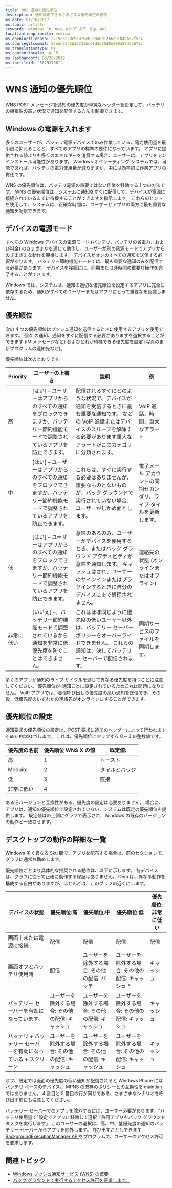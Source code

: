 ```yaml
---
title: WNS 通知の優先順位
description: 通知設定できるさまざまな優先順位の説明
ms.date: 01/10/2017
ms.topic: article
keywords: windows 10、uwp、WinRT API では、WNS
localizationpriority: medium
ms.openlocfilehash: 2719c3228c95075eb2a940d12b6c91049b67f524
ms.sourcegitcommit: 82edc63a5b3623abce1d5e70d8e200a58dec673c
ms.translationtype: MT
ms.contentlocale: ja-JP
ms.lasthandoff: 03/20/2019
ms.locfileid: "58291790"
---
```

# <a name="wns-notification-priorities"></a>WNS 通知の優先順位
WNS POST メッセージを通知の優先度が単純なヘッダーを設定して、バッテリの機密性の高い状況で通知を配信する方法を制御できます。

## <a name="power-on-windows"></a>Windows の電源を入れます
多くのユーザーが、バッテリ電源デバイスでのみ作業している、電力使用量を最小限に抑えることと、すべてのアプリの標準の要件になっています。 アプリに提供される値よりも多くのエネルギーを消費する場合、ユーザーは、アプリをアンインストール可能性があります。 Windows オペレーティング システムでは、可能であれば、バッテリの電力使用量が減りますが、中には効率的に作業アプリの責任です。 

WNS の優先順位は、バッテリ電源の重要ではない作業を移動する 1 つの方法です。 WNS の優先順位は、システムに通知をすぐに配信して、デバイスが電源に接続されているまでに待機することができますを指示します。 これらのヒントを使用して、システムは、正確な時間は、ユーザーとアプリの両方に最も重要な通知を配信できます。 

## <a name="power-modes-on-the-device"></a>デバイスの電源モード
すべての Windows デバイスの電源モード (バッテリ、バッテリの省電力、および料金) のさまざまなを通じて動作し、ユーザーが別の電源モードでアプリからのさまざまな動作を期待します。 デバイスがオンのすべての通知を送信する必要があります。 バッテリー節約機能モードでは、最も重要な通知のみを配信する必要があります。 デバイスを接続には、同期または非時間の重要な操作を完了することができます。

Windows では、システムは、通知の適切な優先順位を設定するアプリに完全に依存するため、通知がすべてのユーザーまたはアプリにとって重要なを認識しません。 

## <a name="priorities"></a>優先順位
次の 4 つの優先順位はプッシュ通知を送信するときに使用するアプリを使用できます。 個々 の通知、通知をすぐに配信する必要がありますを選択することができます (IM メッセージなど) およびどれが待機できる優先度を設定 (写真の更新プログラムの連絡先など)。

優先順位は次のとおりです。 

|    Priority    |    ユーザーの上書き    |    説明    |    例    |
|----------------|---------------------|-------------------|---------------|
|    高    |    [はい] – ユーザーはアプリからのすべての通知をブロックできますか、バッテリー節約機能モードで調整されているアプリを防止できます。    |    配信されるすぐにどのような状況で、デバイスが通知を受信するときに最も重要な通知です。 などの VoIP 通話またはデバイスのスリープを解除する必要があります重大なアラートがこのカテゴリに分類されます。    |    VoIP 通話、時間、重大なアラート    |
|    中    |    [はい] – ユーザーはアプリからのすべての通知をブロックできますか、バッテリー節約機能モードで調整されているアプリを防止できます。    |    これらは、すぐに実行する必要はありませんが、重要なものとないものが、バック グラウンドで実行されていない場合、ユーザーがしかめ面とします。    |    電子メール アカウントの同期セカンダリ、ライブ タイルを更新します。    |
|    低    |    [はい] – ユーザーはアプリからのすべての通知をブロックできますか、バッテリー節約機能モードで調整されているアプリを防止できます。    |    意味のあるのみ、ユーザーがデバイスを使用するとき、またはバック グラウンド アクティビティが意味を通知します。 キャッシュはされ、ユーザーのサインインまたはプラグインするときに自分のデバイスにまで処理されません。    |    連絡先の状態 (オンラインまたはオフライン)    |
|    非常に低い     |    [いいえ] –、バッテリー節約機能モードで調整されているから通知を非常に低優先度を防ぐことはできません。    |    これはほぼ同じように優先度の低いユーザー以外は、バッテリー セーバー ポリシーをオーバーライドできません。 これらの通知は、決してバッテリー セーバーで配信されます。    |    同期サービスのファイルを同期します。    |

多くのアプリが通知のライフ サイクルを通じて異なる優先度を持つことに注意してください。 優先順位が-通知ごとに設定されているためこれは問題になりません。 VoIP アプリでは、着信呼び出しの優先度の高い通知を送信でき、その後、低優先度のいずれかの連絡先がオンラインにすることができます。 

## <a name="setting-the-priority"></a>優先順位の設定

通知要求の優先順位の設定は、POST 要求に追加のヘッダーによって行われます`X-WNS-PRIORITY`します。 これは、優先順位にマップする 0 ~ 3 の整数値です。 

| 優先度の名前 | 優先順位 WNS X の値 | 既定値: |
|---------------|----------------------|------------------|
| 高 | 1 | トースト |
| Meduim | 2 | タイルとバッジ |
| 低 | 3 | 直接 |
| 非常に低い | 4 |  |

ある旧バージョンと互換性がある、優先度の設定は必要ありません。 場合に、アプリは、通知の優先順位で設定されていない、システムは既定の優先順位を提供します。 既定値はの上側にグラフで表示され、Windows の既存のバージョンの動作と一致させます。 

## <a name="detailed-listing-of-desktop-behavior"></a>デスクトップの動作の詳細な一覧 

Windows 多く異なる Sku 間で、アプリを配布する場合は、前のセクションで、グラフに通常お勧めします。 

優先順位ごとより具体的な推奨される動作は、以下に示します。 各デバイスは、グラフに従って正確に動作する保証はありません。 Oem は、異なる動作を構成する自由がありますが、ほとんどは、このグラフの近くにします。 

| デバイスの状態    | 優先順位:高    |    優先順位:中        | 優先順位:低    |    優先順位:非常に低い    |
|-------------------------------------------------------|----------------------------------------------------|----------------------------------------------------|----------------------------------------------------|--------------------------|
|    画面上または電源に接続    |    配信    |    配信    |    配信    |    配信    |
|    画面オフとバッテリ使用時    |    配信    |    ユーザーを除外する場合: その他の配信: バッチ     |    ユーザーを除外する場合: その他の配信: キャッシュ *    |    キャッシュ    |
|    バッテリー セーバーを有効になっています。    |    ユーザーを除外する場合: その他の配信: キャッシュ    |    ユーザーを除外する場合: その他の配信: キャッシュ    |    ユーザーを除外する場合: その他の配信: キャッシュ    |    キャッシュ     |
|    バッテリ + バッテリー セーバーを有効になっている + スクリーン    |    ユーザーを除外する場合: その他の配信: キャッシュ    |    ユーザーを除外する場合: その他の配信: キャッシュ    |    ユーザーを除外する場合: その他の配信: キャッシュ    |    キャッシュ    |

オフ、既定では画面の優先度の低い通知が配信されると Windows Phone にはバッテリ ベースのデバイス。 MPNS の既存のポリシーとの互換性を maintian ではありません。 4 番目と 5 番目の行が同じである、さまざまなシナリオを呼び出す前にも注意してください。

バッテリー セーバーでのアプリを除外するには、ユーザー必要があります、"バッテリ使用量で"設定でアプリに移動して選択「許可アプリをバック グラウンド タスクを実行します」 このユーザーの選択は、高、中、低優先度の通知のバッテリー セーバーからアプリを除外します。 呼び出すこともできます[BackgroundExecutionManager API](https://docs.microsoft.com/uwp/api/windows.applicationmodel.background.backgroundexecutionmanager.requestaccesskindasync#Windows_ApplicationModel_Background_BackgroundExecutionManager_RequestAccessKindAsync_Windows_ApplicationModel_Background_BackgroundAccessRequestKind_System_String_)をプログラムで、ユーザーのアクセス許可を要求します。  

## <a name="related-topics"></a>関連トピック
- [Windows プッシュ通知サービス (WNS) の概要](windows-push-notification-services--wns--overview.md)
- [バック グラウンドで実行するアクセス許可を要求します。](https://docs.microsoft.com/uwp/api/windows.applicationmodel.background.backgroundexecutionmanager.requestaccesskindasync#Windows_ApplicationModel_Background_BackgroundExecutionManager_RequestAccessKindAsync_Windows_ApplicationModel_Background_BackgroundAccessRequestKind_System_String_)
